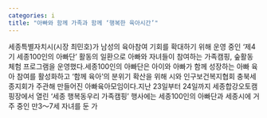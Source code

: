 ```yaml
---
categories: i
title: "아빠와 함께 가족과 함께 ‘행복한 육아시간’"
---
```

세종특별자치시(시장 최민호)가 남성의 육아참여 기회를 확대하기 위해 운영 중인 ‘제4기 세종100인의 아빠단’ 활동의 일환으로 아빠와 자녀들이 참여하는 가족캠핑, 숲활동 체험 프로그램을 운영했다.세종100인의 아빠단은 아이와 아빠가 함께 성장하는 아빠 육아 참여를 활성화하고 ‘함께 육아’의 분위기 확산을 위해 시와 인구보건복지협회 충북세종지회가 주관해 만들어진 아빠육아모임이다.지난 23일부터 24일까지 세종합강오토캠핑장에서 열린 ‘세종 행복동우리 가족캠핑’ 행사에는 세종100인의 아빠단과 세종시에 거주 중인 만3～7세 자녀를 둔 가